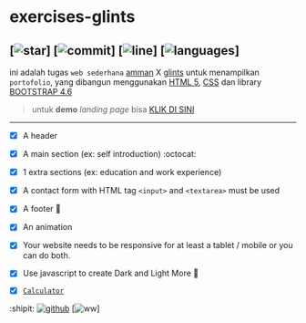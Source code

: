 # exercises-glints
[![star](https://img.shields.io/github/stars/awahids/exercises-glint?style=social)]
[![commit](https://img.shields.io/github/last-commit/awahids/exercises-glint?style=plastic)]
[![line](https://img.shields.io/tokei/lines/github/awahids/exercises-glint)]
[![languages](https://img.shields.io/github/languages/count/awahids/exercises-glint?color=red)]
---
ini adalah tugas `web sederhana` [amman](https://www.amnt.co.id/) X [glints](https://glints.com/id) untuk menampilkan `portofolio`, yang dibangun menggunakan [HTML 5](https://html.com/), [CSS](https://en.wikipedia.org/wiki/CSS) dan library [BOOTSTRAP 4.6](https://getbootstrap.com/)

> untuk __demo__ *landing page* bisa [KLIK DI SINI](https://awahids.github.io/exercises-glint/ "klik aja mbak angel hehe")

---
- [x] A header 
- [x] A main section (ex: self introduction) :octocat:
- [x] 1 extra sections (ex: education and work experience)
- [x] A contact form with HTML tag `<input>` and `<textarea>` must be used
- [x] A footer :foot:
- [x] An animation
- [x] Your website needs to be responsive for at least a tablet / mobile or you can do both.
- [x] Use javascript to create Dark and Light More :high_brightness:

- [x] [`Calculator`](https://github.com/awahids/exercises-glint/tree/master/calculator/ "code of calculator")

:shipit:
[![github](https://img.shields.io/github/followers/awahids?style=social)](https://github.com/awahids/)
[![ww](https://img.shields.io/github/watchers/awahids/exercises-glint?style=social)]
